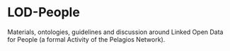 # LOD-People
Materials, ontologies, guidelines and discussion around Linked Open Data for People (a formal Activity of the Pelagios Network).
